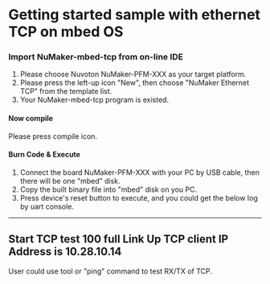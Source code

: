 # Getting started sample with ethernet TCP on mbed OS


### Import NuMaker-mbed-tcp from on-line IDE
1. Please choose Nuvoton NuMaker-PFM-XXX as your target platform.
2. Please press the left-up icon "New", then choose "NuMaker Ethernet TCP" from the template list.
3. Your NuMaker-mbed-tcp program is existed.

#### Now compile
Please press compile icon.

#### Burn Code & Execute
1. Connect the board NuMaker-PFM-XXX with your PC by USB cable, then there will be one "mbed" disk.
2. Copy the built binary file into "mbed" disk on you PC.
3. Press device's reset button to execute, and you could get the below log by uart console.
-------------------------------------------------------------------------------
Start TCP test 
100 full
        Link Up
TCP client IP Address is 10.28.10.14
--------------------------------------------------------------------------
   User could use tool or "ping" command to test RX/TX of TCP.
   